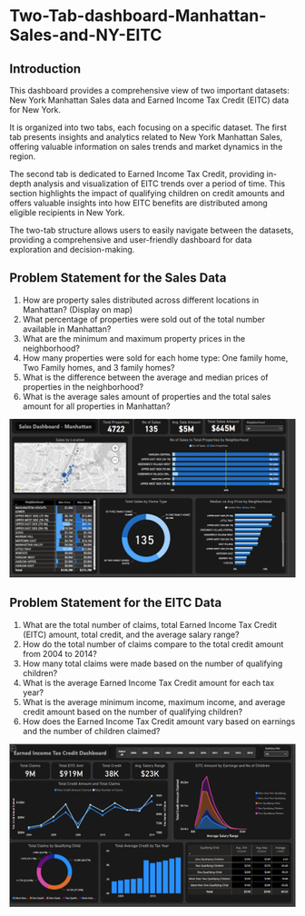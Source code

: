 # Two-Tab-dashboard-Manhattan-Sales-and-NY-EITC

## Introduction
This dashboard provides a comprehensive view of two important datasets: New York Manhattan Sales data and Earned Income Tax Credit (EITC) data for New York.

It is organized into two tabs, each focusing on a specific dataset. The first tab presents insights and analytics related to New York Manhattan Sales, offering valuable information on sales trends and market dynamics in the region.

The second tab is dedicated to Earned Income Tax Credit, providing in-depth analysis and visualization of EITC trends over a period of time. This section highlights the impact of qualifying children on credit amounts and offers valuable insights into how EITC benefits are distributed among eligible recipients in New York.

The two-tab structure allows users to easily navigate between the datasets, providing a comprehensive and user-friendly dashboard for data exploration and decision-making.

## Problem Statement for the Sales Data


1. How are property sales distributed across different locations in Manhattan? (Display on map)
2. What percentage of properties were sold out of the total number available in Manhattan?
3. What are the minimum and maximum property prices in the neighborhood?
4. How many properties were sold for each home type: One family home, Two Family homes, and 3 family homes?
5. What is the difference between the average and median prices of properties in the neighborhood?
6. What is the average sales amount of properties and the total sales amount for all properties in Manhattan?

![](NY-Sales-EITC/SalesDashboard.png)

## Problem Statement for the EITC Data


1. What are the total number of claims, total Earned Income Tax Credit (EITC) amount, total credit, and the average salary range?
2. How do the total number of claims compare to the total credit amount from 2004 to 2014?
3. How many total claims were made based on the number of qualifying children?
4. What is the average Earned Income Tax Credit amount for each tax year?
5. What is the average minimum income, maximum income, and average credit amount based on the number of qualifying children?
6. How does the Earned Income Tax Credit amount vary based on earnings and the number of children claimed?

![](NY-Sales-EITC/EITCDashboard.png)

 
